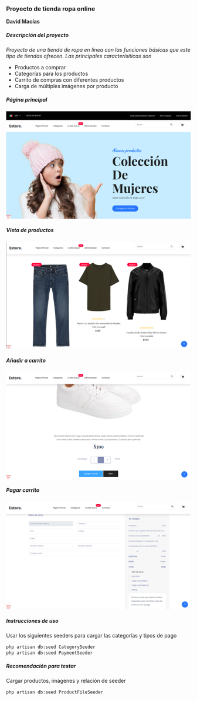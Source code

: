 ### Proyecto de tienda ropa online

**David Macías**

##### Descripción del proyecto
_Proyecto de una tienda de ropa en línea con las funciones básicas que este tipo de tiendas ofrecen. Las principales caracterísiticas son_

- Productos a comprar
- Categorías para los productos
- Carrito de compras con diferentes productos
- Carga de múltiples imágenes por producto

##### Página principal
![Página principal](./assets/main.png)

##### Vista de productos
![Vista de productos](./assets/products-view.png)

##### Añadir a carrito
![Añadir a carrito](./assets/add-to-cart.png)

##### Pagar carrito
![Pagar carrito](./assets/payment.png)

##### Instrucciones de uso

Usar los siguientes seeders para cargar las categorías y tipos de pago

```
php artisan db:seed CategorySeeder
php artisan db:seed PaymentSeeder
```

##### Recomendación para testar
Cargar productos, imágenes y relación de seeder
```
php artisan db:seed ProductFileSeeder
```